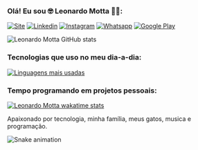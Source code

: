 ### Olá! Eu sou 🤓 Leonardo Motta 👨‍💻:

[![Site](https://img.shields.io/website?label=leonardomotta.com&style=for-the-badge&url=https://leonardomotta.netlify.app//)](https://leonardomotta.netlify.app/)
[![Linkedin](https://img.shields.io/badge/LinkedIn-0077B5?style=for-the-badge&logo=linkedin&logoColor=white)](https://www.linkedin.com/in/leonardo-motta-51883366/)
[![Instagram](https://img.shields.io/badge/Instagram-E4405F?style=for-the-badge&logo=instagram&logoColor=white)](https://www.instagram.com/leobrabo.py/)
[![Whatsapp](https://img.shields.io/badge/WhatsApp-25D366?style=for-the-badge&logo=whatsapp&logoColor=white)](https://api.whatsapp.com/send?phone=5561984142630&text=Ol%C3%A1%20gostaria%20de%20mais%20detalhes%20sobre%20um%20projeto!)
[![Google Play](https://img.shields.io/badge/Google_Play-414141?style=for-the-badge&logo=google-play&logoColor=white)](https://play.google.com/store/apps/developer?id=Alaska+Dev)

![Leonardo Motta GitHub stats](https://github-readme-stats.vercel.app/api?username=leoobrabo&show_icons=true&theme=dracula)

### Tecnologias que uso no meu dia-a-dia:

[![Linguagens mais usadas](https://github-readme-stats.vercel.app/api/top-langs/?username=leoobrabo)](https://github.com/leoobrabo/github-readme-stats)

### Tempo programando em projetos pessoais:

[![Leonardo Motta wakatime stats](https://github-readme-stats.vercel.app/api/wakatime?username=leoobrabo)](https://github.com/leoobrabo/github-readme-stats)

Apaixonado por tecnologia, minha família, meus gatos, musica e programação.

![Snake animation](https://github.com/leoobrabo/leoobrabo/blob/output/github-contribution-grid-snake.svg)
